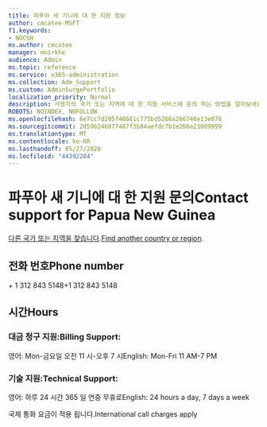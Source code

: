 ```yaml
---
title: 파푸아 새 기니에 대 한 지원 정보
author: cmcatee-MSFT
f1.keywords:
- NOCSH
ms.author: cmcatee
manager: mnirkhe
audience: Admin
ms.topic: reference
ms.service: o365-administration
ms.collection: Adm_Support
ms.custom: AdminSurgePortfolio
localization_priority: Normal
description: 사용자의 국가 또는 지역에 대 한 지원 서비스에 문의 하는 방법을 알아보세요.
ROBOTS: NOINDEX, NOFOLLOW
ms.openlocfilehash: 6e7cc7d205f48661c775bd5266a266746e13e078
ms.sourcegitcommit: 2d59b24b877487f3b84aefdc7b1e200a21009999
ms.translationtype: MT
ms.contentlocale: ko-KR
ms.lasthandoff: 05/27/2020
ms.locfileid: "44392284"
---
```

# <a name="contact-support-for-papua-new-guinea"></a><span data-ttu-id="20baa-103">파푸아 새 기니에 대 한 지원 문의</span><span class="sxs-lookup"><span data-stu-id="20baa-103">Contact support for Papua New Guinea</span></span>

<span data-ttu-id="20baa-104">[다른 국가 또는 지역을 찾습니다](../contact-support-for-business-products.md).</span><span class="sxs-lookup"><span data-stu-id="20baa-104">[Find another country or region](../contact-support-for-business-products.md).</span></span>

## <a name="phone-number"></a><span data-ttu-id="20baa-105">전화 번호</span><span class="sxs-lookup"><span data-stu-id="20baa-105">Phone number</span></span>
<span data-ttu-id="20baa-106">+ 1 312 843 5148</span><span class="sxs-lookup"><span data-stu-id="20baa-106">+1 312 843 5148</span></span>

## <a name="hours"></a><span data-ttu-id="20baa-107">시간</span><span class="sxs-lookup"><span data-stu-id="20baa-107">Hours</span></span>
### <a name="billing-support"></a><span data-ttu-id="20baa-108">대금 청구 지원:</span><span class="sxs-lookup"><span data-stu-id="20baa-108">Billing Support:</span></span>

<span data-ttu-id="20baa-109">영어: Mon-금요일 오전 11 시-오후 7 시</span><span class="sxs-lookup"><span data-stu-id="20baa-109">English: Mon-Fri 11 AM-7 PM</span></span>

### <a name="technical-support"></a><span data-ttu-id="20baa-110">기술 지원:</span><span class="sxs-lookup"><span data-stu-id="20baa-110">Technical Support:</span></span>

<span data-ttu-id="20baa-111">영어: 하루 24 시간 365 일 연중 무휴로</span><span class="sxs-lookup"><span data-stu-id="20baa-111">English: 24 hours a day, 7 days a week</span></span>

<span data-ttu-id="20baa-112">국제 통화 요금이 적용 됩니다.</span><span class="sxs-lookup"><span data-stu-id="20baa-112">International call charges apply</span></span>
